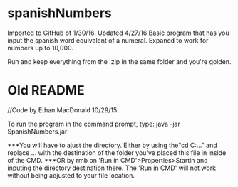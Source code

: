 # spanishNumbers
Imported to GitHub of 1/30/16. Updated 4/27/16
Basic program that has you input the spanish word equivalent of a numeral. Expaned to work for numbers up to 10,000.

Run and keep everything from the .zip in the same folder and you're golden. 

# Old README
//Code by Ethan MacDonald 10/29/15.

To run the program in the command prompt, type:
java -jar SpanishNumbers.jar

***You will have to ajust the directory. Either by using the"cd C:\..." and replace ... with the destination of the folder you've placed this file in inside of the CMD. 
***OR by rmb on 'Run in CMD'>Properties>Startin and inputing the directory destination there. The 'Run in CMD' will not work without being adjusted to your file location.
